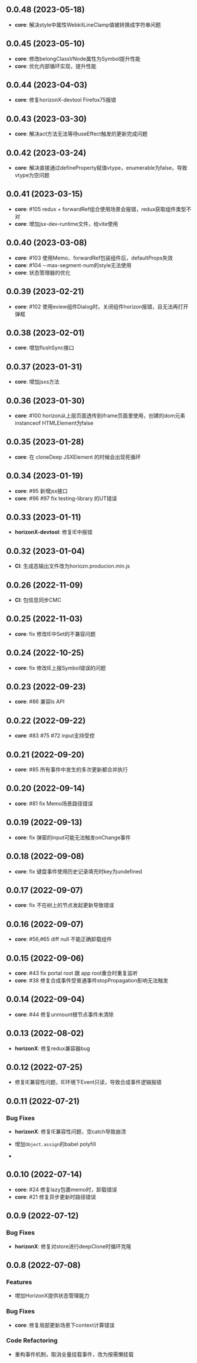 ## 0.0.48 (2023-05-18)
- **core**: 解决style中属性WebkitLineClamp值被转换成字符串问题

## 0.0.45 (2023-05-10)
- **core**: 修改belongClassVNode属性为Symbol提升性能
- **core**: 优化内部循环实现，提升性能

## 0.0.44 (2023-04-03)
- **core**: 修复horizonX-devtool Firefox75报错

## 0.0.43 (2023-03-30)
- **core**: 解决act方法无法等待useEffect触发的更新完成问题

## 0.0.42 (2023-03-24)
- **core**: 解决直接通过defineProperty赋值vtype，enumerable为false，导致vtype为空问题

## 0.0.41 (2023-03-15)
- **core**: #105 redux + forwardRef组合使用场景会报错，redux获取组件类型不对
- **core**: 增加jsx-dev-runtime文件，给vite使用

## 0.0.40 (2023-03-08)
- **core**: #103 使用Memo、forwardRef包装组件后，defaultProps失效
- **core**: #104 --max-segment-num的style无法使用
- **core**: 状态管理器的优化

## 0.0.39 (2023-02-21)
- **core**: #102 使用eview组件Dialog时，关闭组件horizon报错，且无法再打开弹框

## 0.0.38 (2023-02-01)
- **core**: 增加flushSync接口

## 0.0.37 (2023-01-31)
- **core**: 增加jsxs方法

## 0.0.36 (2023-01-30)
- **core**: #100 horizon从上层页面透传到iframe页面里使用，创建的dom元素instanceof HTMLElement为false

## 0.0.35 (2023-01-28)
- **core**: 在 cloneDeep JSXElement 的时候会出现死循环

## 0.0.34 (2023-01-19)
- **core**: #95 新增jsx接口
- **core**: #96 #97 fix testing-library 的UT错误

## 0.0.33 (2023-01-11)
- **horizonX-devtool**: 修复IE中报错

## 0.0.32 (2023-01-04)
- **CI**: 生成态输出文件改为horiozn.producion.min.js

## 0.0.26 (2022-11-09)
- **CI**: 包信息同步CMC

## 0.0.25 (2022-11-03)
- **core**: fix 修改IE中Set的不兼容问题

## 0.0.24 (2022-10-25)
- **core**: fix 修改IE上报Symbol错误的问题

## 0.0.23 (2022-09-23)
- **core**: #86 兼容Is API

## 0.0.22 (2022-09-22)
- **core**: #83 #75 #72 input支持受控

## 0.0.21 (2022-09-20)
- **core**: #85 所有事件中发生的多次更新都合并执行

## 0.0.20 (2022-09-14)
- **core**: #81 fix Memo场景路径错误

## 0.0.19 (2022-09-13)
- **core**: fix 弹窗的input可能无法触发onChange事件

## 0.0.18 (2022-09-08)
- **core**: fix 键盘事件使用历史记录填充时key为undefined

## 0.0.17 (2022-09-07)
- **core**: fix 不在树上的节点发起更新导致错误

## 0.0.16 (2022-09-07)
- **core**: #56,#65 diff null 不能正确卸载组件

## 0.0.15 (2022-09-06)
- **core**: #43 fix portal root 跟 app root重合时重复监听
- **core**: #38 修复合成事件受普通事件stopPropagation影响无法触发

## 0.0.14 (2022-09-04)
- **core**: #44 修复unmount根节点事件未清除

## 0.0.13 (2022-08-02)
- **horizonX**: 修复redux兼容器bug

## 0.0.12 (2022-07-25)
- 修复IE兼容性问题，IE环境下Event只读，导致合成事件逻辑报错

## 0.0.11 (2022-07-21)
### Bug Fixes
- **horizonX**: 修复IE兼容性问题，空catch导致崩溃
- 增加`Object.assign`的babel polyfill

-
## 0.0.10 (2022-07-14)
- **core**: #24 修复lazy包裹memo时，卸载错误
- **core**: #21 修复异步更新时路径错误

## 0.0.9 (2022-07-12)
### Bug Fixes
- **horizonX**: 修复对store进行deepClone时循环克隆

## 0.0.8 (2022-07-08)
### Features
- 增加HorizonX提供状态管理能力
### Bug Fixes
- **core**: 修复局部更新场景下context计算错误
### Code Refactoring
- 重构事件机制，取消全量挂载事件，改为按需懒挂载
